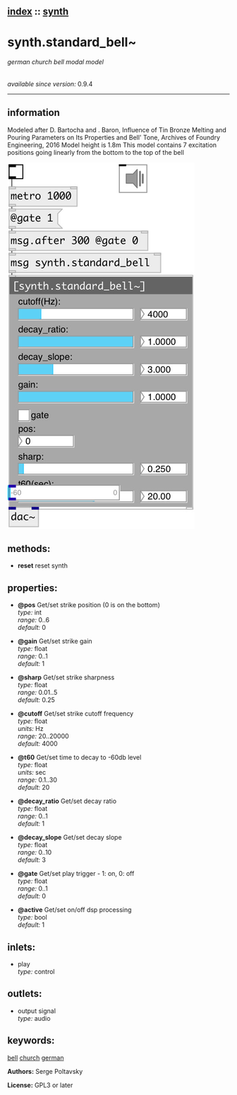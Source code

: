 [index](index.html) :: [synth](category_synth.html)
---

# synth.standard_bell~

###### german church bell modal model

*available since version:* 0.9.4

---


## information
Modeled after D. Bartocha and . Baron, Influence of Tin Bronze Melting and Pouring Parameters on Its Properties and Bell&#39; Tone, Archives of Foundry Engineering, 2016 Model height is 1.8m This model contains 7 excitation positions going linearly from the bottom to the top of the bell


[![example](../examples/img/synth.standard_bell~.jpg)](../examples/pd/synth.standard_bell~.pd)





## methods:

* **reset**
reset synth<br>




## properties:

* **@pos** 
Get/set strike position (0 is on the bottom)<br>
_type:_ int<br>
_range:_ 0..6<br>
_default:_ 0<br>

* **@gain** 
Get/set strike gain<br>
_type:_ float<br>
_range:_ 0..1<br>
_default:_ 1<br>

* **@sharp** 
Get/set strike sharpness<br>
_type:_ float<br>
_range:_ 0.01..5<br>
_default:_ 0.25<br>

* **@cutoff** 
Get/set strike cutoff frequency<br>
_type:_ float<br>
_units:_ Hz<br>
_range:_ 20..20000<br>
_default:_ 4000<br>

* **@t60** 
Get/set time to decay to -60db level<br>
_type:_ float<br>
_units:_ sec<br>
_range:_ 0.1..30<br>
_default:_ 20<br>

* **@decay_ratio** 
Get/set decay ratio<br>
_type:_ float<br>
_range:_ 0..1<br>
_default:_ 1<br>

* **@decay_slope** 
Get/set decay slope<br>
_type:_ float<br>
_range:_ 0..10<br>
_default:_ 3<br>

* **@gate** 
Get/set play trigger - 1: on, 0: off<br>
_type:_ float<br>
_range:_ 0..1<br>
_default:_ 0<br>

* **@active** 
Get/set on/off dsp processing<br>
_type:_ bool<br>
_default:_ 1<br>



## inlets:

* play<br>
_type:_ control



## outlets:

* output signal<br>
_type:_ audio



## keywords:

[bell](keywords/bell.html)
[church](keywords/church.html)
[german](keywords/german.html)






**Authors:** Serge Poltavsky




**License:** GPL3 or later





